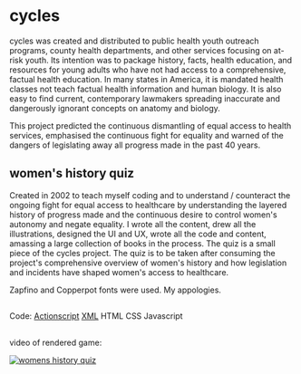 # cycles
cycles was created and distributed to public health youth outreach programs, county health departments, and other services focusing on at-risk youth.  Its intention was to package history, facts, health education, and resources for young adults who have not had access to a comprehensive, factual health education. In many states in America, it is mandated health classes not teach factual health information and human biology.  It is also easy to find current, contemporary lawmakers spreading inaccurate and dangerously ignorant concepts on anatomy and biology.  

This project predicted the continuous dismantling of equal access to health services, emphasised the continuous fight for equality and warned of the dangers of legislating away all progress made in the past 40 years.

## women's history quiz

Created in 2002 to teach myself coding and to understand / counteract the ongoing fight for equal access to healthcare by understanding the layered history of progress made and the continuous desire to control women's autonomy and negate equality.  I wrote all the content, drew all the illustrations, designed the UI and UX, wrote all the code and content, amassing a large collection of books in the process. The quiz is a small piece of the cycles project.  The quiz is to be taken after consuming the project's comprehensive overview of women's history and how legislation and incidents have shaped women's access to healthcare. 

Zapfino and Copperpot fonts were used.  My appologies.

##
Code:
[Actionscript](https://gist.github.com/raison00/f5e7a0550b4e5183f2404a5ddd71aa11#file-quizgame-as)
[XML](https://gist.github.com/raison00/f5e7a0550b4e5183f2404a5ddd71aa11#file-quizdata-xml)
HTML
CSS
Javascript

##
video of rendered game:

[![womens history quiz](http://www.feliciachamberlain.com/creative-tech/img/cyclesIntroImages.jpg)](https://www.youtube.com/embed/Y8QRdfe0q6g)
